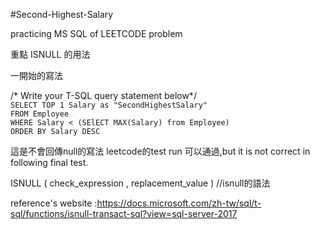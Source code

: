#Second-Highest-Salary  

practicing MS SQL of LEETCODE problem  

重點 ISNULL 的用法  

一開始的寫法  

/* Write your T-SQL query statement below*/  
`SELECT TOP 1 Salary as "SecondHighestSalary"`   
`FROM Employee`  
`WHERE Salary < (SElECT MAX(Salary) from Employee)`  
`ORDER BY Salary DESC`  

這是不會回傳null的寫法 leetcode的test run 可以通過,but it is not correct in following final test.  

ISNULL ( check_expression , replacement_value ) //isnull的語法  

reference's website :https://docs.microsoft.com/zh-tw/sql/t-sql/functions/isnull-transact-sql?view=sql-server-2017  
